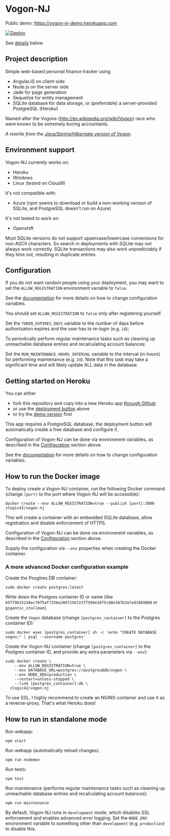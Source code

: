 # Vogon-NJ

Public demo: https://vogon-nj-demo.herokuapp.com

[![Deploy](https://www.herokucdn.com/deploy/button.svg)](https://heroku.com/deploy)

See [details](#getting-started-on-heroku) below.

## Project description

Simple web-based personal finance tracker using

* AngularJS on client-side
* Node.js on the server side
* Jade for page generation
* Sequelize for entity management
* SQLite database for data storage, or (preferrable) a server-provided PostgreSQL (Heroku)

Named after the Vogons (http://en.wikipedia.org/wiki/Vogon) race who were known to be extremely boring accountants.

_A rewrite from the [Java/Spring/Hibernate version of Vogon](https://github.com/zlogic/vogon)_.

## Environment support

Vogon-NJ currently works on:
- Heroku
- Windows
- Linux (tested on Cloud9)

It's not compatible with:
- Azure (npm seems to download or build a non-working version of SQLite, and PostgreSQL doesn't run on Azure)

It's not tested to work on:
- Openshift

Most SQLite versions do not support uppercase/lowercase conversions for non-ASCII characters.
So search in deployments with SQLite may not always work correctly.
SQLite transactions may also work unpredictably if they time out, resulting in duplicate entries.

## Configuration

If you do not want random people using your deployment, you may want to set the `ALLOW_REGISTRATION` environment variable to `false`.

See the [documentation](https://devcenter.heroku.com/articles/config-vars) for more details on how to change configuration variables.

You should set `ALLOW_REGISTRATION` to `false` only after registering yourself.

Set the `TOKEN_EXPIRES_DAYS` variable to the number of days before authorization expires and the user has to re-login (e.g. `14`);

To periodically perform regular maintenance tasks such as cleaning up unreachable database entries and recalculating account balances:

Set the `RUN_MAINTENANCE_HOURS_INTERVAL` variable to the interval (in hours) for performing maintenance (e.g. `24`).
Note that this task may take a significant time and will likely update ALL data in the database.

## Getting started on Heroku

You can either
- fork this repository and copy into a new Heroku app [through Github](http://devcenter.heroku.com/articles/github-integration)
- or use the [deployment button](#vogon-nj) above
- or try the [demo version](https://vogon-nj-demo.herokuapp.com) first

This app requires a PostgreSQL database, the deployment button will automatically create a free database and configure it.

Configuration of Vogon-NJ can be done via environment variables, as described in the [Configuration](#configuration) section above.

See the [documentation](https://devcenter.heroku.com/articles/config-vars) for more details on how to change configuration variables.

## How to run the Docker image

To deploy create a Vogon-NJ container, run the following Docker command (change `[port]` to the port where Vogon-NJ will be accessible):

`docker create --env ALLOW_REGISTRATION=true --publish [port]:3000 zlogic42/vogon-nj`

This will create a container with an embedded SQLite database, allow registration and disable enforcement of HTTPS.

Configuration of Vogon-NJ can be done via environment variables, as described in the [Configuration](#configuration) section above.

Supply the configuration via `--env` properties when creating the Docker container.

### A more advanced Docker configuration example

Create the Posgtres DB container:

`sudo docker create postgres:latest`

Write down the Postgres container ID or name (like `65ff9625218ec70f5af7256e206f256723ff599e10f5c80e387b3a7ed34b9060` or `gigantic_stallman`).

Create the `Vogon` database (change `[postgres_container]` to the Postgres container ID):

`sudo docker exec [postgres_container] sh -c 'echo "CREATE DATABASE vogon;" | psql --username postgres'`

Create the Vogon-NJ container (change `[postgres_container]` to the Postgres container ID, and provide any extra parameters via `--env`):

```
sudo docker create \
	--env ALLOW_REGISTRATION=true \
	--env DATABASE_URL=postgres://postgres@db/vogon \
	--env NODE_ENV=production \
	--restart=unless-stopped \
	--link [postgres_container]:db \
  zlogic42/vogon-nj
```

To use SSL, I highly recommend to create an NGINX container and use it as a reverse-proxy. That's what Heroku does!

## How to run in standalone mode

Run webapp:

`npm start`

Run webapp (automatically reload changes):

`npm run nodemon`

Run tests:

`npm test`

Run maintenance (performs regular maintenance tasks such as cleaning up unreachable database entries and recalculating account balances):

`npm run maintenance`

By default, Vogon-NJ runs in `development` mode, which disables SSL enforcement and enables advanced error logging.
Set the `NODE_ENV` environment variable to something other than `development` (e.g. `production`) to disable this.
